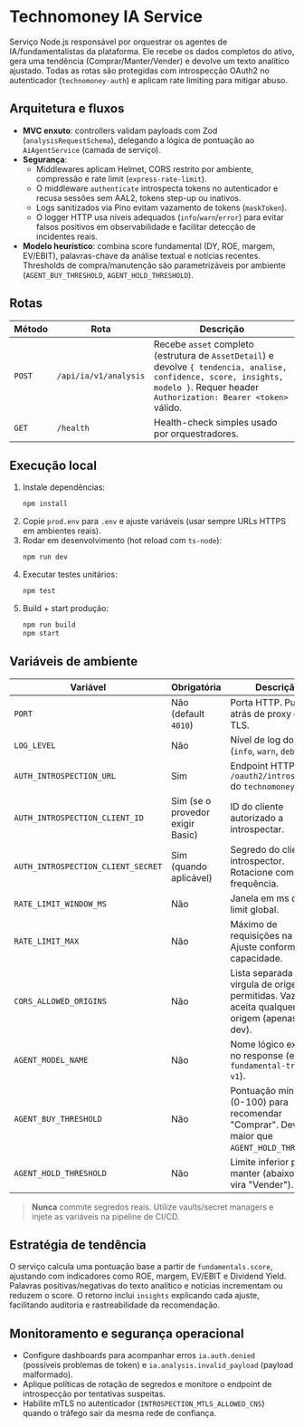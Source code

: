 # Technomoney IA Service

Serviço Node.js responsável por orquestrar os agentes de IA/fundamentalistas da plataforma. Ele recebe os dados completos do ativo, gera uma tendência (Comprar/Manter/Vender) e devolve um texto analítico ajustado. Todas as rotas são protegidas com introspecção OAuth2 no autenticador (`technomoney-auth`) e aplicam rate limiting para mitigar abuso.

## Arquitetura e fluxos
- **MVC enxuto**: controllers validam payloads com Zod (`analysisRequestSchema`), delegando a lógica de pontuação ao `AiAgentService` (camada de serviço).
- **Segurança**:
  - Middlewares aplicam Helmet, CORS restrito por ambiente, compressão e rate limit (`express-rate-limit`).
  - O middleware `authenticate` introspecta tokens no autenticador e recusa sessões sem AAL2, tokens step-up ou inativos.
  - Logs sanitizados via Pino evitam vazamento de tokens (`maskToken`).
  - O logger HTTP usa níveis adequados (`info`/`warn`/`error`) para evitar falsos positivos em observabilidade e facilitar detecção de incidentes reais.
- **Modelo heurístico**: combina score fundamental (DY, ROE, margem, EV/EBIT), palavras-chave da análise textual e notícias recentes. Thresholds de compra/manutenção são parametrizáveis por ambiente (`AGENT_BUY_THRESHOLD`, `AGENT_HOLD_THRESHOLD`).

## Rotas
| Método | Rota | Descrição |
| --- | --- | --- |
| `POST` | `/api/ia/v1/analysis` | Recebe `asset` completo (estrutura de `AssetDetail`) e devolve `{ tendencia, analise, confidence, score, insights, modelo }`. Requer header `Authorization: Bearer <token>` válido. |
| `GET` | `/health` | Health-check simples usado por orquestradores. |

## Execução local
1. Instale dependências:
   ```bash
   npm install
   ```
2. Copie `prod.env` para `.env` e ajuste variáveis (usar sempre URLs HTTPS em ambientes reais).
3. Rodar em desenvolvimento (hot reload com `ts-node`):
   ```bash
   npm run dev
   ```
4. Executar testes unitários:
   ```bash
   npm test
   ```
5. Build + start produção:
   ```bash
   npm run build
   npm start
   ```

## Variáveis de ambiente
| Variável | Obrigatória | Descrição |
| --- | --- | --- |
| `PORT` | Não (default `4010`) | Porta HTTP. Publique atrás de proxy com TLS. |
| `LOG_LEVEL` | Não | Nível de log do Pino (`info`, `warn`, `debug`, ...). |
| `AUTH_INTROSPECTION_URL` | Sim | Endpoint HTTPS `/oauth2/introspect` do `technomoney-auth`. |
| `AUTH_INTROSPECTION_CLIENT_ID` | Sim (se o provedor exigir Basic) | ID do cliente autorizado a introspectar. |
| `AUTH_INTROSPECTION_CLIENT_SECRET` | Sim (quando aplicável) | Segredo do cliente introspector. Rotacione com frequência. |
| `RATE_LIMIT_WINDOW_MS` | Não | Janela em ms do rate limit global. |
| `RATE_LIMIT_MAX` | Não | Máximo de requisições na janela. Ajuste conforme capacidade. |
| `CORS_ALLOWED_ORIGINS` | Não | Lista separada por vírgula de origens permitidas. Vazio = aceita qualquer origem (apenas para dev). |
| `AGENT_MODEL_NAME` | Não | Nome lógico exibido no response (ex.: `fundamental-trend-v1`). |
| `AGENT_BUY_THRESHOLD` | Não | Pontuação mínima (0-100) para recomendar "Comprar". Deve ser maior que `AGENT_HOLD_THRESHOLD`. |
| `AGENT_HOLD_THRESHOLD` | Não | Limite inferior para manter (abaixo disso vira "Vender"). |

> **Nunca** commite segredos reais. Utilize vaults/secret managers e injete as variáveis na pipeline de CI/CD.

## Estratégia de tendência
O serviço calcula uma pontuação base a partir de `fundamentals.score`, ajustando com indicadores como ROE, margem, EV/EBIT e Dividend Yield. Palavras positivas/negativas do texto analítico e notícias incrementam ou reduzem o score. O retorno inclui `insights` explicando cada ajuste, facilitando auditoria e rastreabilidade da recomendação.

## Monitoramento e segurança operacional
- Configure dashboards para acompanhar erros `ia.auth.denied` (possíveis problemas de token) e `ia.analysis.invalid_payload` (payload malformado).
- Aplique políticas de rotação de segredos e monitore o endpoint de introspecção por tentativas suspeitas.
- Habilite mTLS no autenticador (`INTROSPECTION_MTLS_ALLOWED_CNS`) quando o tráfego sair da mesma rede de confiança.
